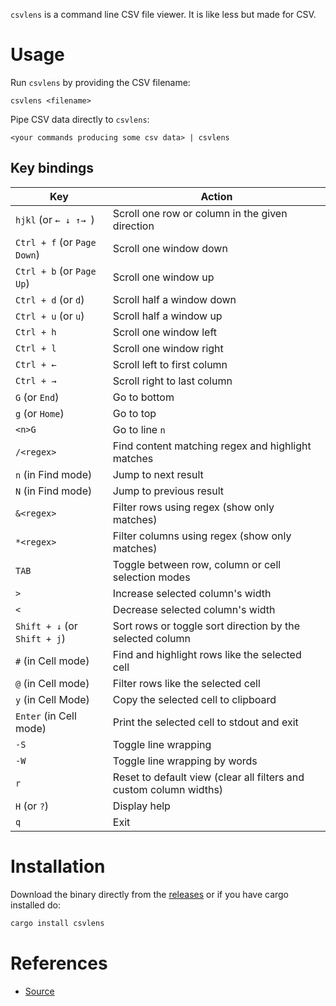 `csvlens` is a command line CSV file viewer. It is like less but made for CSV.

# Usage

Run `csvlens` by providing the CSV filename:

```
csvlens <filename>
```

Pipe CSV data directly to `csvlens`:

```
<your commands producing some csv data> | csvlens
```

## Key bindings

Key | Action
--- | ---
`hjkl` (or `← ↓ ↑→ `) | Scroll one row or column in the given direction
`Ctrl + f` (or `Page Down`) | Scroll one window down
`Ctrl + b` (or `Page Up`) | Scroll one window up
`Ctrl + d` (or `d`) | Scroll half a window down
`Ctrl + u` (or `u`) | Scroll half a window up
`Ctrl + h` | Scroll one window left
`Ctrl + l` | Scroll one window right
`Ctrl + ←` | Scroll left to first column
`Ctrl + →` | Scroll right to last column
`G` (or `End`) | Go to bottom
`g` (or `Home`) | Go to top
`<n>G` | Go to line `n`
`/<regex>` | Find content matching regex and highlight matches
`n` (in Find mode) | Jump to next result
`N` (in Find mode) | Jump to previous result
`&<regex>` | Filter rows using regex (show only matches)
`*<regex>` | Filter columns using regex (show only matches)
`TAB` | Toggle between row, column or cell selection modes
`>` | Increase selected column's width
`<` | Decrease selected column's width
`Shift + ↓` (or `Shift + j`) | Sort rows or toggle sort direction by the selected column
`#` (in Cell mode) | Find and highlight rows like the selected cell
`@` (in Cell mode) | Filter rows like the selected cell
`y` (in Cell Mode) | Copy the selected cell to clipboard
`Enter` (in Cell mode) | Print the selected cell to stdout and exit
`-S` | Toggle line wrapping
`-W` | Toggle line wrapping by words
`r` | Reset to default view (clear all filters and custom column widths)
`H` (or `?`) | Display help
`q` | Exit

# Installation

Download the binary directly from the [releases](https://github.com/YS-L/csvlens/releases) or if you have cargo installed do:

```bash
cargo install csvlens
```
# References
- [Source](https://github.com/YS-L/csvlens)
